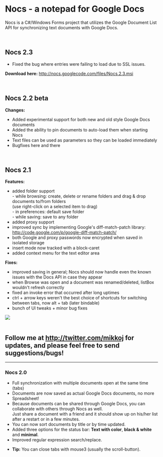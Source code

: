 ##  ##
# Nocs - a notepad for Google Docs #

Nocs is a C#/Windows Forms project that utilizes the Google Document List API for synchronizing text documents with Google Docs.

<br>
<h2>Nocs 2.3</h2>

<ul><li>Fixed the bug where entries were failing to load due to SSL issues.</li></ul>

<b>Download here:</b> <a href='http://nocs.googlecode.com/files/Nocs.2.3.msi'>http://nocs.googlecode.com/files/Nocs.2.3.msi</a>

<br>
<h2>Nocs 2.2 beta</h2>

<b>Changes:</b>

<ul><li>Added experimental support for both new and old style Google Docs documents<br>
</li><li>Added the ability to pin documents to auto-load them when starting Nocs<br>
</li><li>Text files can be used as parameters so they can be loaded immediately<br>
</li><li>Bugfixes here and there</li></ul>

<br>
<h2>Nocs 2.1</h2>

<b>Features:</b>

<ul><li>added folder support<br>- while browsing: create, delete or rename folders and drag & drop documents to/from folders<br>(use right-click on a selected item to drag)<br>- in preferences: default save folder<br>- while saving: save to any folder<br>
</li><li>added proxy support<br>
</li><li>improved sync by implementing Google's diff-match-patch library:<br><a href='http://code.google.com/p/google-diff-match-patch/'>http://code.google.com/p/google-diff-match-patch/</a>
</li><li>both Google and proxy passwords now encrypted when saved in isolated storage<br>
</li><li>insert mode now tracked with a block-caret<br>
</li><li>added context menu for the text editor area</li></ul>

<b>Fixes:</b>

<ul><li>improved saving in general; Nocs should now handle even the known issues with the Docs API in case they appear<br>
</li><li>when Browse was open and a document was renamed/deleted, listBox wouldn't refresh correctly<br>
</li><li>fixed an invoke error that occurred after long uptimes<br>
</li><li>ctrl + arrow keys weren't the best choice of shortcuts for switching between tabs, now alt + tab (later bindable)<br>
</li><li>bunch of UI tweaks + minor bug fixes</li></ul>

<img src='http://nocs.googlecode.com/files/nocs_2.1.png' />
<br><br>
<h2>Follow me at <a href='http://twitter.com/mikkoj'>http://twitter.com/mikkoj</a> for updates, and please feel free to send suggestions/bugs!</h2>


<hr />

<h3>Nocs 2.0</h3>
<ul><li>Full synchronization with multiple documents open at the same time (tabs)<br>
</li><li>Documents are now saved as actual Google Docs documents, no more Spreadsheet!<br>
</li><li>Because documents can be shared through Google Docs, you can collaborate with others through Nocs as well.<br>Just share a document with a friend and it should show up on his/her list after a restart or in a few minutes.<br>
</li><li>You can now sort documents by title or by time updated.<br>
</li><li>Added three options for the status bar: <b>Text with color</b>, <b>black & white</b> and <b>minimal</b>.<br>
</li><li>Improved regular expression search/replace.</li></ul>

<ul><li><b>Tip:</b> You can close tabs with mouse3 (usually the scroll-button).